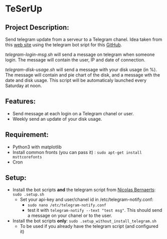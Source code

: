 # TeSerUp

## Project Description:
Send telegram update from a serveur to a Telegram chanel.
Idea taken from this [web site](https://dev.to/bogkonstantin/send-message-to-telegram-on-any-ssh-login-24c8) using the telegram bot sript for this [GitHub](https://github.com/NicolasBernaerts/debian-scripts/tree/master/telegram).

*telegram-login-msg.sh* will send a message on telegram when someone login. The message will contain the user, IP and date of connection.

*telegram-disk-usage.sh* will send a message with your disk usage (in %). The message will contain and pie chart of the disk, and a message wth the date and disk usage. This script will be automaticaly launched every Saturday at noon.

## Features:
- Send message at each login on a Telegram chanel or user.
- Weekly send an update of your disk usage.

## Requirement:

- Python3 with matplotlib
- Install common fronts (you can pass it) : `sudo apt-get install msttcorefonts`
- Cron 


## Setup:
- Install the bot scripts **and** the telegram script from [Nicolas Bernaerts](https://github.com/NicolasBernaerts/debian-scripts/tree/master/telegram): `sudo .setup.sh`	
	- Set your api-key and user/chanel id  in /etc/telegram-notify.conf:
		- `sudo nano /etc/telegram-notify.conf`
		- test it with `telegram-notify --text "test msg"`. This should send a message on your chanel or to the user.
- Install the bot scripts **only**: `sudo .setup_without_install_telegram.sh`
	- To be used if you already have the telegram script (and configured it) 

	 



